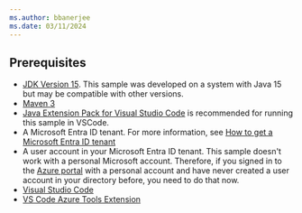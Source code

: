 ```yaml
---
ms.author: bbanerjee
ms.date: 03/11/2024
---
```


## Prerequisites

- [JDK Version 15](https://jdk.java.net/15/). This sample was developed on a system with Java 15 but may be compatible with other versions.
- [Maven 3](https://maven.apache.org/download.cgi)
- [Java Extension Pack for Visual Studio Code](https://marketplace.visualstudio.com/items?itemName=vscjava.vscode-java-pack) is recommended for running this sample in VSCode.
- A Microsoft Entra ID tenant. For more information, see [How to get a Microsoft Entra ID tenant](/entra/identity-platform/quickstart-create-new-tenant)
- A user account in your Microsoft Entra ID tenant. This sample doesn't work with a personal Microsoft account. Therefore, if you signed in to the [Azure portal](https://portal.azure.com) with a personal account and have never created a user account in your directory before, you need to do that now.
- [Visual Studio Code](https://code.visualstudio.com/download)
- [VS Code Azure Tools Extension](https://marketplace.visualstudio.com/items?itemName=ms-vscode.vscode-node-azure-pack)
